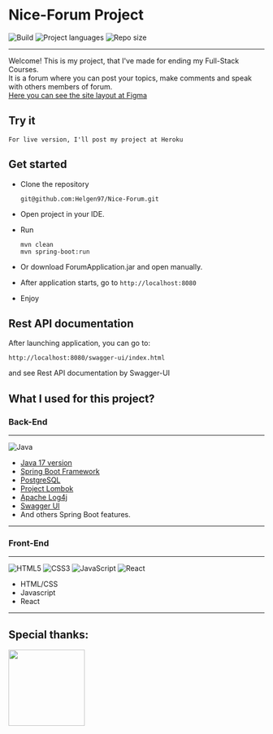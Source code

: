 # Nice-Forum Project
![Build](https://img.shields.io/github/checks-status/Helgen97/Nice-Forum/master)
![Project languages](https://img.shields.io/github/languages/count/Helgen97/Nice-Forum)
![Repo size](https://img.shields.io/github/repo-size/Helgen97/Nice-Forum)

*** 
Welcome! This is my project, that I've made for ending my Full-Stack Courses.<br>
It is a forum where you can post your topics, make comments and speak with others members of forum.<br>
[Here you can see the site layout at Figma](https://www.figma.com/file/9SN9dMWdPx9asYa6F0Hi6w/Nice-Forum?node-id=0%3A1)

## Try it 

``For live version, I'll post my project at Heroku``

## Get started 

* Clone the repository 

    ```
    git@github.com:Helgen97/Nice-Forum.git
    ```
* Open project in your IDE.
* Run 
  ```
  mvn clean
  mvn spring-boot:run
  ```
* Or download ForumApplication.jar and open manually.
* After application starts, go to ``http://localhost:8080``
* Enjoy

## Rest API documentation
After launching application, you can go to:
```
http://localhost:8080/swagger-ui/index.html
```
and see Rest API documentation by Swagger-UI

## What I used for this project? 

### Back-End 
***
![Java](https://img.shields.io/badge/java-%23ED8B00.svg?style=for-the-badge&logo=java&logoColor=white)

* [Java 17 version](https://www.oracle.com/java/technologies/javase/jdk17-archive-downloads.html)
* [Spring Boot Framework](https://spring.io/projects/spring-boot)
* [PostgreSQL](https://www.postgresql.org)
* [Project Lombok](https://projectlombok.org)
* [Apache Log4j](https://logging.apache.org/log4j/2.x/)
* [Swagger UI](https://swagger.io)
* And others Spring Boot features.

***

### Front-End 
***
![HTML5](https://img.shields.io/badge/html5-%23E34F26.svg?style=for-the-badge&logo=html5&logoColor=white)
![CSS3](https://img.shields.io/badge/css3-%231572B6.svg?style=for-the-badge&logo=css3&logoColor=white)
![JavaScript](https://img.shields.io/badge/javascript-%23323330.svg?style=for-the-badge&logo=javascript&logoColor=%23F7DF1E)
![React](https://img.shields.io/badge/react-%2320232a.svg?style=for-the-badge&logo=react&logoColor=%2361DAFB)

* HTML/CSS
* Javascript
* React
***

## Special thanks:
<a href="https://prog.academy/"><img src="https://prog.academy/images/tild6665-3162-4334-b165-303038353765__logo.png" width="150px"></a>